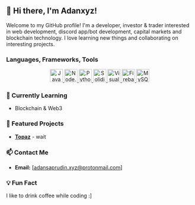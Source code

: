 ## 👋 Hi there, I'm Adanxyz!
Welcome to my GitHub profile! I'm a developer, investor & trader interested in web development, discord app/bot development, capital markets and blockchain technology. I love learning new things and collaborating on interesting projects.

### Languages, Frameworks, Tools

<div align="center">
  <a href="https://developer.mozilla.org/en-US/docs/Web/JavaScript">
    <img width="35" src="https://raw.githubusercontent.com/marwin1991/profile-technology-icons/refs/heads/main/icons/javascript.png" alt="JavaScript" title="JavaScript"/>
  </a>
  <a href="https://nodejs.org/">
    <img width="35" src="https://raw.githubusercontent.com/marwin1991/profile-technology-icons/refs/heads/main/icons/node_js.png" alt="Node.js" title="Node.js"/>
  </a>
  <a href="https://www.python.org/">
    <img width="35" src="https://raw.githubusercontent.com/marwin1991/profile-technology-icons/refs/heads/main/icons/python.png" alt="Python" title="Python"/>
  </a>
  <a href="https://docs.soliditylang.org/">
    <img width="35" src="https://raw.githubusercontent.com/marwin1991/profile-technology-icons/refs/heads/main/icons/solidity.png" alt="Solidity" title="Solidity"/>
  </a>
  <a href="https://code.visualstudio.com/">
    <img width="35" src="https://raw.githubusercontent.com/marwin1991/profile-technology-icons/refs/heads/main/icons/visual_studio_code.png" alt="Visual Studio Code" title="Visual Studio Code"/>
  </a>
  <a href="https://firebase.google.com/">
    <img width="35" src="https://raw.githubusercontent.com/marwin1991/profile-technology-icons/refs/heads/main/icons/firebase.png" alt="Firebase" title="Firebase"/>
  </a>
  <a href="https://www.mysql.com/">
    <img width="35" src="https://raw.githubusercontent.com/marwin1991/profile-technology-icons/refs/heads/main/icons/mysql.png" alt="MySQL" title="MySQL"/>
  </a>
</div>

### 🌱 Currently Learning
- Blockchain & Web3

### 📂 Featured Projects
- **[Topaz](https://github.com/Adan-xyz/Topaz)** - wait

### 📫 Contact Me
- **Email:** [adansaprudin.xyz@protonmail.com]

### 💡 Fun Fact
I like to drink coffee while coding :]
